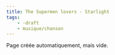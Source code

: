 ```yaml
---
title: The Supermen lovers - Starlight
tags:
    - -draft
    - musique/chanson
---
```


Page créée automatiquement, mais vide.
